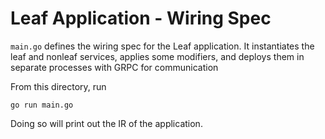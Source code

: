 # Leaf Application - Wiring Spec

`main.go` defines the wiring spec for the Leaf application.  It instantiates the leaf and nonleaf services, applies some modifiers, and deploys them in separate processes with GRPC for communication

From this directory, run
```
go run main.go
```

Doing so will print out the IR of the application.